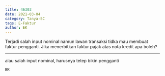 ```yaml
---
title: 46303
date: 2021-03-04
category: Tanya-SC
tags: E-Faktur
author: EK
---
```


Terjadi salah input nominal namun lawan transaksi tidka mau membuat faktur pengganti. Jika menerbitkan faktur pajak atas nota kredit apa boleh?

---

alau salah input nominal, harusnya tetep bikin pengganti

`EK`
